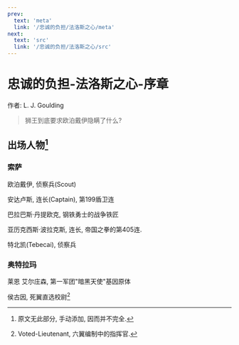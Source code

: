 ```yaml
---
prev:
  text: 'meta'
  link: '/忠诚的负担/法洛斯之心/meta'
next:
  text: 'src'
  link: '/忠诚的负担/法洛斯之心/src'
---
```


# 忠诚的负担-法洛斯之心-序章

作者: L. J. Goulding

> 狮王到底要求欧泊戴伊隐瞒了什么?

## 出场人物[^忠诚的负担-法洛斯之心-序章-1]

[^忠诚的负担-法洛斯之心-序章-1]: 原文无此部分, 手动添加, 因而并不完全.

### 索萨

欧泊戴伊, 侦察兵(Scout)

安达卢斯, 连长(Captain), 第199盾卫连

巴拉巴斯·丹提欧克, 钢铁勇士的战争铁匠

亚历克西斯·波拉克斯, 连长, 帝国之拳的第405连.

特北凯(Tebecai), 侦察兵

### 奥特拉玛

莱恩 艾尔庄森, 第一军团"暗黑天使"基因原体

侯古因, 死翼直选校尉[^忠诚的负担-法洛斯之心-序章-2]

[^忠诚的负担-法洛斯之心-序章-2]: Voted-Lieutenant, 六翼编制中的指挥官.
